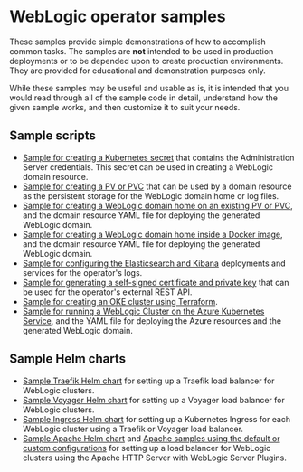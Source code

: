 # WebLogic operator samples

These samples provide simple demonstrations of how to accomplish common tasks.
The samples are **not** intended to be used in production deployments or to be depended upon to
create production environments.  They are provided for educational and demonstration purposes only.

While these samples may be useful and usable as is, it is intended that you would read through all of the sample code in detail, understand how the given sample works, and then customize it to suit your needs.  

## Sample scripts

* [Sample for creating a Kubernetes secret](scripts/create-weblogic-domain-credentials/README.md) that contains the Administration Server credentials. This secret can be used in creating a WebLogic domain resource.
* [Sample for creating a PV or PVC](scripts/create-weblogic-domain-pv-pvc/README.md) that can be used by a domain resource as the persistent storage for the WebLogic domain home or log files.
* [Sample for creating a WebLogic domain home on an existing PV or PVC](../../docs-source/content/samples/simple/domains/domain-home-on-pv/_index.md), and the domain resource YAML file for deploying the generated WebLogic domain.
* [Sample for creating a WebLogic domain home inside a Docker image](../../docs-source/content/samples/simple/domains/domain-home-in-image/_index.md), and the domain resource YAML file for deploying the generated WebLogic domain.
* [Sample for configuring the Elasticsearch and Kibana](scripts/elasticsearch-and-kibana/README.md) deployments and services for the operator's logs.
* [Sample for generating a self-signed certificate and private key](scripts/rest/README.md) that can be used for the operator's external REST API.
* [Sample for creating an OKE cluster using Terraform](scripts/terraform/README.md).
* [Sample for running a WebLogic Cluster on the Azure Kubernetes Service](scripts/create-weblogic-domain-on-azure-kubernetes-service/README.md), and the YAML file for deploying the Azure resources and the generated WebLogic domain.

## Sample Helm charts

* [Sample Traefik Helm chart](charts/traefik/README.md) for setting up a Traefik load balancer for WebLogic clusters.
* [Sample Voyager Helm chart](charts/voyager/README.md) for setting up a Voyager load balancer for WebLogic clusters.
* [Sample Ingress Helm chart](charts/ingress-per-domain/README.md) for setting up a Kubernetes Ingress for each WebLogic cluster using a Traefik or Voyager load balancer.
* [Sample Apache  Helm chart](charts/apache-webtier/README.md) and [Apache samples using the default or custom configurations](charts/apache-samples/README.md) for setting up a load balancer for WebLogic clusters using the Apache HTTP Server with WebLogic Server Plugins.

